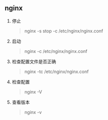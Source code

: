 ## nginx
1. 停止
    > nginx -s stop -c /etc/nginx/nginx.conf
2. 启动
    > nginx  -c /etc/nginx/nginx.conf
3. 检查配置文件是否正确
    > nginx -tc /etc/nginx/nginx.conf
4. 检查配置
    > nginx -V
5. 查看版本
    > nginx -v